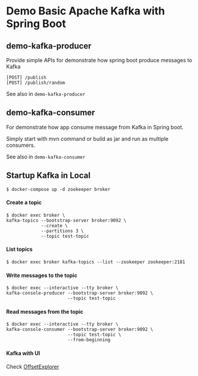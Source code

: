 # Demo Basic Apache Kafka with Spring Boot

## demo-kafka-producer

Provide simple APIs for demonstrate how spring boot produce messages to Kafka

```
[POST] /publish
[POST] /publish/random
```

See also in `demo-kafka-producer`

## demo-kafka-consumer

For demonstrate how app consume message from Kafka in Spring boot.

Simply start with mvn command or build as jar and run as multiple consumers.

See also in `demo-kafka-consumer`

## Startup Kafka in Local

```
$ docker-compose up -d zookeeper broker
```

#### Create a topic
```
$ docker exec broker \
kafka-topics --bootstrap-server broker:9092 \
             --create \
             --partitions 3 \
             --topic test-topic
```

#### List topics
```
$ docker exec broker kafka-topics --list --zookeeper zookeeper:2181
```

#### Write messages to the topic
```
$ docker exec --interactive --tty broker \
kafka-console-producer --bootstrap-server broker:9092 \
                       --topic test-topic
```

#### Read messages from the topic
```
$ docker exec --interactive --tty broker \
kafka-console-consumer --bootstrap-server broker:9092 \
                       --topic test-topic \
                       --from-beginning
```

#### Kafka with UI

Check [OffsetExplorer](https://www.kafkatool.com/download.html)
